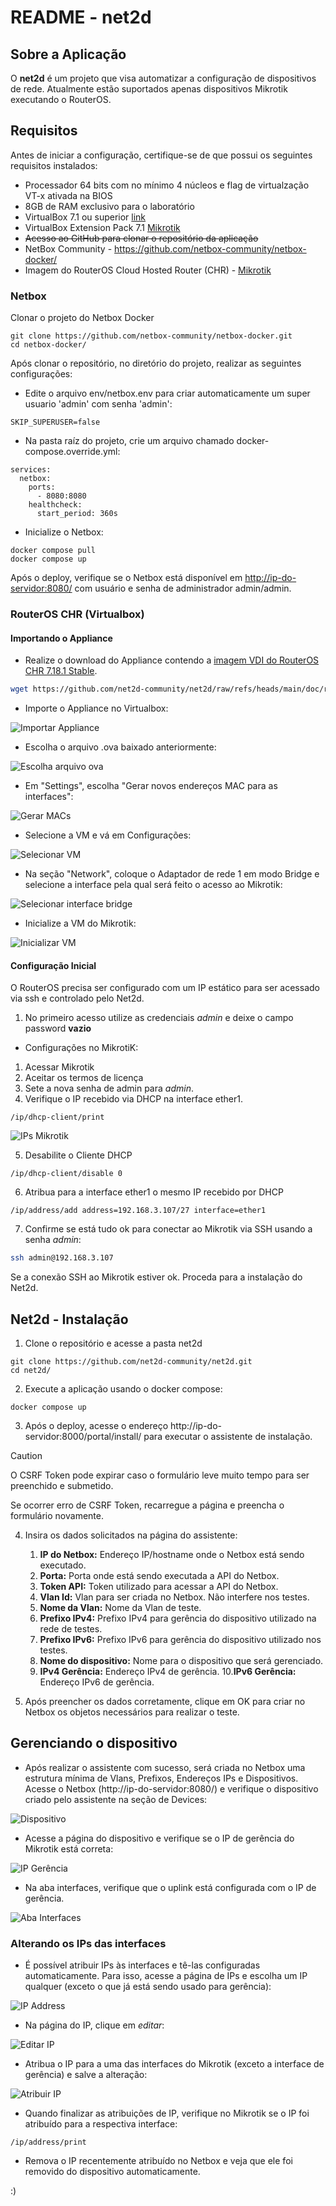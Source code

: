# README - net2d

## Sobre a Aplicação

O **net2d** é um projeto que visa automatizar a configuração de dispositivos de rede. Atualmente estão suportados apenas dispositivos Mikrotik executando o RouterOS.

## Requisitos

Antes de iniciar a configuração, certifique-se de que possui os seguintes requisitos instalados:

* Processador 64 bits com no mínimo 4 núcleos e flag de virtualzação VT-x ativada na BIOS
* 8GB de RAM exclusivo para o laboratório
* VirtualBox 7.1 ou superior [link]()
* VirtualBox Extension Pack 7.1 [Mikrotik](https://www.virtualbox.org/wiki/Downloads)
* ~~Acesso ao GitHub para clonar o repositório da aplicação~~
* NetBox Community - https://github.com/netbox-community/netbox-docker/
* Imagem do RouterOS Cloud Hosted Router (CHR) - [Mikrotik](https://mikrotik.com/download)

### Netbox

Clonar o projeto do Netbox Docker

```
git clone https://github.com/netbox-community/netbox-docker.git
cd netbox-docker/
```

Após clonar o repositório, no diretório do projeto, realizar as seguintes configurações:

* Edite o arquivo env/netbox.env para criar automaticamente um super usuario 'admin' com senha 'admin':

```
SKIP_SUPERUSER=false
```

* Na pasta raíz do projeto, crie um arquivo chamado docker-compose.override.yml:

```
services:
  netbox:
    ports:
      - 8080:8080
    healthcheck:
      start_period: 360s
```

* Inicialize o Netbox:

```
docker compose pull
docker compose up
```

Após o deploy, verifique se o Netbox está disponível em [http://ip-do-servidor:8080/](http://ip-do-servidor:8080/) com usuário e senha de administrador admin/admin.

### RouterOS CHR (Virtualbox)

#### Importando o Appliance
* Realize o download do Appliance contendo a [imagem VDI do RouterOS CHR 7.18.1 Stable](https://github.com/net2d-community/net2d/raw/refs/heads/main/doc/router-images/mikrotik-7.ova).

```bash
wget https://github.com/net2d-community/net2d/raw/refs/heads/main/doc/router-images/mikrotik-7.ova
```

* Importe o Appliance no Virtualbox: 

![Importar Appliance](https://github.com/net2d-community/net2d/blob/main/doc/imgs/readme-01.png?raw=true)

* Escolha o arquivo .ova baixado anteriormente:

![Escolha arquivo ova](https://github.com/net2d-community/net2d/blob/main/doc/imgs/readme-02.png?raw=true)

* Em "Settings", escolha "Gerar novos endereços MAC para as interfaces": 

![Gerar MACs](https://github.com/net2d-community/net2d/blob/main/doc/imgs/readme-03.png?raw=true)

* Selecione a VM e vá em Configurações:

![Selecionar VM](https://github.com/net2d-community/net2d/blob/main/doc/imgs/readme-04.png?raw=true)

* Na seção "Network", coloque o Adaptador de rede 1 em modo Bridge e selecione a interface pela qual será feito o acesso ao Mikrotik:

![Selecionar interface bridge](https://github.com/net2d-community/net2d/blob/main/doc/imgs/readme-05.png?raw=true)

* Inicialize a VM do Mikrotik:

![Inicializar VM](https://github.com/net2d-community/net2d/blob/main/doc/imgs/readme-06.png?raw=true)

#### Configuração Inicial

O RouterOS precisa ser configurado com um IP estático para ser acessado via ssh e controlado pelo Net2d. 

1. No primeiro acesso utilize as credenciais _admin_ e deixe o campo password **vazio** 


* Configurações no MikrotiK:

1. Acessar Mikrotik
2. Aceitar os termos de licença
3. Sete a nova senha de admin para _*admin*_. 
4. Verifique o IP recebido via DHCP na interface ether1.
```
/ip/dhcp-client/print
```

![IPs Mikrotik](https://github.com/net2d-community/net2d/blob/main/doc/imgs/readme-07.png?raw=true)

5. Desabilite o Cliente DHCP
```
/ip/dhcp-client/disable 0
```

6. Atribua para a interface ether1 o mesmo IP recebido por DHCP 
```
/ip/address/add address=192.168.3.107/27 interface=ether1
```

7. Confirme se está tudo ok para conectar ao Mikrotik via SSH usando a senha *admin*:
```sh
ssh admin@192.168.3.107
```

Se a conexão SSH ao Mikrotik estiver ok. Proceda para a instalação do Net2d.


## Net2d - Instalação

1. Clone o repositório e acesse a pasta net2d

```
git clone https://github.com/net2d-community/net2d.git
cd net2d/
```

2. Execute a aplicação usando o docker compose:
```
docker compose up
```

3. Após o deploy, acesse o endereço http://ip-do-servidor:8000/portal/install/ para executar o assistente de instalação.

> [!CAUTION]
> O CSRF Token pode expirar caso o formulário leve muito tempo para ser preenchido e submetido.
> 
> Se ocorrer erro de CSRF Token, recarregue a página e preencha o formulário novamente. 

4. Insira os dados solicitados na página do assistente:
    1. **IP do Netbox:** Endereço IP/hostname onde o Netbox está sendo executado.
    2. **Porta:** Porta onde está sendo executada a API do Netbox.
    3. **Token API:** Token utilizado para acessar a API do Netbox.
    4. **Vlan Id:** Vlan para ser criada no Netbox. Não interfere nos testes.
    5. **Nome da Vlan:** Nome da Vlan de teste.
    6. **Prefixo IPv4:** Prefixo IPv4 para gerência do dispositivo utilizado na rede de testes.
    7. **Prefixo IPv6:** Prefixo IPv6 para gerência do dispositivo utilizado nos testes.
    8. **Nome do dispositivo:** Nome para o dispositivo que será gerenciado.
    9. **IPv4 Gerência:** Endereço IPv4 de gerência.
    10.**IPv6 Gerência:** Endereço IPv6 de gerência.

5. Após preencher os dados corretamente, clique em OK para criar no Netbox os objetos necessários para realizar o teste.

## Gerenciando o dispositivo

* Após realizar o assistente com sucesso, será criada no Netbox uma estrutura mínima de Vlans, Prefixos, Endereços IPs e Dispositivos. Acesse o Netbox (http://ip-do-servidor:8080/) e verifique o dispositivo criado pelo assistente na seção de Devices:

![Dispositivo](https://github.com/net2d-community/net2d/blob/main/doc/imgs/readme-08.png?raw=true)

* Acesse a página do dispositivo e verifique se o IP de gerência do Mikrotik está correta:

![IP Gerência](https://github.com/net2d-community/net2d/blob/main/doc/imgs/readme-09.png?raw=true)

* Na aba interfaces, verifique que o uplink está configurada com o IP de gerência.

![Aba Interfaces](https://github.com/net2d-community/net2d/blob/main/doc/imgs/readme-10.png?raw=true)

### Alterando os IPs das interfaces

* É possível atribuir IPs às interfaces e tê-las configuradas automaticamente. Para isso, acesse a página de IPs e escolha um IP qualquer (exceto o que já está sendo usado para gerência):

![IP Address](https://github.com/net2d-community/net2d/blob/main/doc/imgs/readme-11.png?raw=true)

* Na página do IP, clique em _editar_:

![Editar IP](https://github.com/net2d-community/net2d/blob/main/doc/imgs/readme-12.png?raw=true)

* Atribua o IP para a uma das interfaces do Mikrotik (exceto a interface de gerência) e salve a alteração:

![Atribuir IP](https://github.com/net2d-community/net2d/blob/main/doc/imgs/readme-13.png?raw=true)

* Quando finalizar as atribuições de IP, verifique no Mikrotik se o IP foi atribuído para a respectiva interface:

```
/ip/address/print
```

* Remova o IP recentemente atribuído no Netbox e veja que ele foi removido do dispositivo automaticamente.


:)

